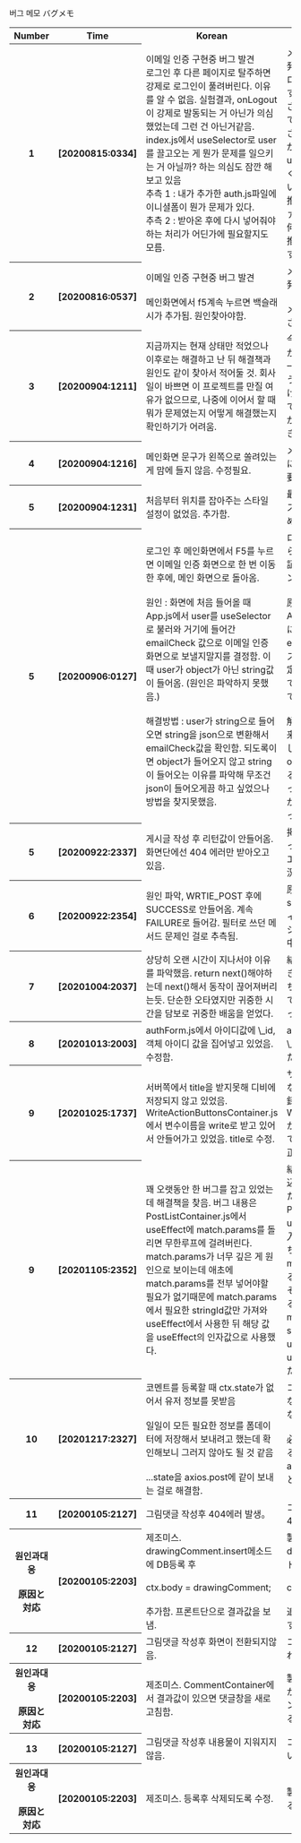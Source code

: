 버그 메모
バグメモ

<table>
    <tbody>
        <tr>
            <th>
                Number
            </th>
            <th>
                Time
            </th>
            <th>
                Korean
            </th>
            <th>
                Japanese
            </th>
        </tr>
        <tr>
            <th>
                1
            </th>
            <th>
                [20200815:0334]
            </th>
            <td>
                이메일 인증 구현중 버그 발견<br>
                로그인 후 다른 페이지로 탈주하면 강제로 로그인이 풀려버린다. 이유를 알 수 없음. 실험결과, onLogout이 강제로 발동되는 거 아닌가 의심했었는데 그런 건 아닌거같음.
                index.js에서 useSelector로 user를 끌고오는 게 뭔가 문제를 일으키는 거 아닐까? 하는 의심도 잠깐 해보고 있음
                <br>
                추측 1 : 내가 추가한 auth.js파일에 이니셜폼이 뭔가 문제가 있다.
                <br>
                추측 2 : 받아온 후에 다시 넣어줘야하는 처리가 어딘가에 필요할지도 모름.
                <br>
            </td>
            <td>
                メールアドレス認証画面製造中発見<br>
                ログイン後、他のページへ遷移するとログインが強制的に解除される。原因不明。テストして、onLogoutが強制的に呼び出されるのではないかと、疑ったが違う模様。index.jsからuseSelectorでuserを持ち込んでくる時何か問題があるんじゃないかと推測中。<br>
                推測　1 : 私が追加したauth.jsファイルのイニシャルフォームに何か問題がある。
                <br>
                推測 2 : 持ち出した後また格納する必要があるかも知れない。
            </td>
        </tr>
        <tr>
            <th>
                2
            </th>
            <th>
                [20200816:0537]
            </th>
            <td>
                이메일 인증 구현중 버그 발견<br>
                <br>
                메인화면에서 f5계속 누르면 백슬래시가 추가됨. 원인찾아야함.
            </td>
            <td>
                メールアドレス認証画面製造中発見<br><br>
                メイン画面でF5を押すと\が追加される。原因探す必要あり。
                <br>
            </td>
        </tr>
        <tr>
            <th>
                3
            </th>
            <th>
                [20200904:1211]
            </th>
            <td>
                지금까지는 현재 상태만 적었으나 이후로는 해결하고 난 뒤 해결책과 원인도 같이 찾아서 적어둘 것. 회사일이 바쁘면 이 프로젝트를 만질 여유가 없으므로, 나중에 이어서 할 때 뭐가
                문제였는지 어떻게 해결했는지 확인하기가 어려움.
            </td>
            <td>
                今までは現状だけ書いたが、後からは解決後の解決法と原因も一緒に突き止めて書いておくようにすること。何時もやれるわけではないので後からどうやって解決したか、何が問題なのかがはっきりと書かれていないときつい。
            </td>
        </tr>
        <tr>
            <th>
                4
            </th>
            <th>
                [20200904:1216]
            </th>
            <td>
                메인화면 문구가 왼쪽으로 쏠려있는 게 맘에 들지 않음. 수정필요.
            </td>
            <td>
                メイン画面のタイトルが左寄せになっていいるため、修正必要。
            </td>
        </tr>
        <tr>
            <th>
                5
            </th>
            <th>
                [20200904:1231]
            </th>
            <td>
                처음부터 위치를 잡아주는 스타일 설정이 없었음. 추가함.
            </td>
            <td>
                最初から位置を指定してくれるスタイル設定がいなかったため、追加。
            </td>
        </tr>
        <tr>
            <th>
                5
            </th>
            <th>
                [20200906:0127]
            </th>
            <td>
                로그인 후 메인화면에서 F5를 누르면 이메일 인증 화면으로 한 번 이동한 후에, 메인 화면으로 돌아옴.<br><br>
                원인 : 화면에 처음 들어올 때 App.js에서 user를 useSelector로 불러와 거기에 들어간 emailCheck 값으로 이메일 인증 화면으로 보낼지말지를 결정함.
                이 때 user가 object가 아닌 string값이 들어옴. (원인은 파악하지 못했음.)<br><br>
                해결방법 : user가 string으로 들어오면 string을 json으로 변환해서 emailCheck값을 확인함. 되도록이면 object가 들어오지 않고 string이 들어오는 이유를
                파악해 무조건 json이 들어오게끔 하고 싶었으나 방법을 찾지못했음.
            </td>
            <td>
                ログインした後にメイン画面からF5を押すとメールアドレス認証画面へ一回遷移してからメイン画面が表示される。<br><br>
                原因 : 画面を初回表示する時、App.jsからuserをuserSelectorにて呼び出し、userのemailCheckの値でメールアドレス認証画面へ送るか、否かを決定する。
                その時、userがobjectではなく、stringとして入って来ている。（原因把握出来ず）<br><br>
                解決方法 :
                userがstringで入って来た場合はstringをjsonに変換し、emailCheckを確認する。objectではなくstringが入ってくる理由を把握し、必ずjsonが入って来るようにしたかったのだが、方法を探すことが出来なかった。
            </td>
        </tr>
        <tr>
            <th>
                5
            </th>
            <th>
                [20200922:2337]
            </th>
            <td>
                게시글 작성 후 리턴값이 안들어옴. 화면단에선 404 에러만 받아오고 있음.
            </td>
            <td>掲示板作成後、リターン値が帰ってこない。画面側からは404エラーだけ持って来ている状況。
            </td>
        </tr>
        <tr>
            <th>
                6
            </th>
            <th>
                [20200922:2354]
            </th>
            <td>
                원인 파악, WRTIE_POST 후에 SUCCESS로 안들어옴. 계속 FAILURE로 들어감. 필터로 쓰던 메서드 문제인 걸로 추측됨.
            </td>
            <td>
                原因：WRITE_POST 後に sUCCESS へ入ってこない。フィルターに使っているファンクションの問題じゃないか推測中。
            </td>
        </tr>
        <tr>
            <th>
                7
            </th>
            <th>
                [20201004:2037]
            </th>
            <td>
                상당히 오랜 시간이 지나서야 이유를 파악했음. return next()해야하는데 next()해서 동작이 끊어져버리는듯. 단순한 오타였지만 귀중한 시간을 담보로 귀중한 배움을 얻었다.
            </td>
            <td>
                結構詰まっていたが、理由は突き止めた。return next()しなくちゃいけないのにただ next()してるからファンクションが終わったと判断した模様。
            </td>
        </tr>
        <tr>
            <th>
                8
            </th>
            <th>
                [20201013:2003]
            </th>
            <td>
                authForm.js에서 아이디값에 \_id, 객체 아이디 값을 집어넣고 있었음. 수정함.
            </td>
            <td>
                authForm.js から StringId に\_id,オブジェクト ID を入れていた。修正済み。
            </td>
        </tr>
        <tr>
            <th>
                9
            </th>
            <th>
                [20201025:1737]
            </th>
            <td>
                서버쪽에서 title을 받지못해 디비에 저장되지 않고 있었음.
                WriteActionButtonsContainer.js에서 변수이름을 write로 받고 있어서 안들어가고 있었음.
                title로 수정.
            </td>
            <td>
                サーバー側から title を貰っていない状況になっていて DB に登録されずにいた。
                WriteActionButtonsContainer.js から引数の名前を write で貰っていたからだった。
                title に修正。
            </td>
        </tr>
        <tr>
            <th>
                9
            </th>
            <th>
                [20201105:2352]
            </th>
            <td>
                꽤 오랫동안 한 버그를 잡고 있었는데 해결책을 찾음.
                버그 내용은 PostListContainer.js에서 useEffect에 match.params를 돌리면 무한루프에 걸려버린다.
                match.params가 너무 깊은 게 원인으로 보이는데 애초에 match.params를 전부 넣어야할 필요가 없기때문에
                match.params에서 필요한 stringId값만 가져와 useEffect에서 사용한 뒤 해당 값을 useEffect의 인자값으로 사용했다.
            </td>
            <td>
                結構長い間、一つのバグに取り込んでいたが、ようやく解決した。
                不具合の内容は PostListContainer.js から useEffect に match.params を入れてしまうと無限ルーフに落ちる、ということ。
                match.params の構造が深すぎるのが原因とみているが、そもそも match.params を全部入れる必要はなかったので、
                mtach.params に必要な stringId の値だけ持ってきて useEffect に使ったあと、useEffect の値を引数に渡した。
            </td>
            </tr>
            <tr>
            <th>
                10
            </th>
            <th>
                [20201217:2327]
            </th>
            <td>
                코멘트를 등록할 때 ctx.state가 없어서 유저 정보를 못받음<br><br>
                일일이 모든 필요한 정보를 폼데이터에 저장해서 보내려고 했는데 확인해보니 그러지 않아도 될 것 같음
                <br><br>
                ...state을 axios.post에 같이 보내는 걸로 해결함.
            </td>
            <td>
                コメント登録時にctx.stateがいなくてユーザー情報が登録できない。<br><br>
                必要なフォームデータを格納することで解決しようとしたが、axios.postに...stateをつけることで解決。
                <br><br>
            </td>
        </tr>
        </tr>
        <tr>
            <th>
                11
            </th>
            <th>
                [20200105:2127]
            </th>
            <td>
                그림댓글 작성후 404에러 발생。
            </td>
            <td>
                コメント作成の後、404NotFound発生。
            </td>
        </tr>
        <tr>
            <th>
                원인과대응<br><br>
                原因と対応
            </th>
            <th>
                [20200105:2203]
            </th>
            <td>
                제조미스. drawingComment.insert메소드에 DB등록 후 <br><br>
                ctx.body = drawingComment;<br><br>
                추가함. 프론트단으로 결과값을 보냄.
            </td>
            <td>
                製造漏れ。drawingComment.insertメソッドでDB登録の後、<br><br>
                ctx.body = drawingComment;<br><br>
                追記し、フロント側に結果を返す。
            </td>
        </tr>
        <tr>
            <th>
                12
            </th>
            <th>
                [20200105:2127]
            </th>
            <td>
                그림댓글 작성후 화면이 전환되지않음.
            </td>
            <td>
                コメント作成後画面が再表示されない。
            </td>
        </tr>
        <tr>
            <th>
                원인과대응<br><br>
                原因と対応
            </th>
            <th>
                [20200105:2203]
            </th>
            <td>
                제조미스. CommentContainer에서 결과값이 있으면 댓글창을 새로고침함.
            </td>
            <td>
                製造もれ。CommentContianerから登録が成功した場合、コメントリストをリフレッシュさせるように修正。
            </td>
        </tr>
        <tr>
            <th>
                13
            </th>
            <th>
                [20200105:2127]
            </th>
            <td>
                그림댓글 작성후 내용물이 지워지지않음.
            </td>
            <td>
                コメント登録後、絵が消されない。
            </td>
        </tr>
        <tr>
            <th>
                원인과대응<br><br>
                原因と対応
            </th>
            <th>
                [20200105:2203]
            </th>
            <td>
                제조미스. 등록후 삭제되도록 수정.
            </td>
            <td>
                製造もれ。登録成功時に消されるように修正。
            </td>
        </tr>
    </tbody>
    <table>
